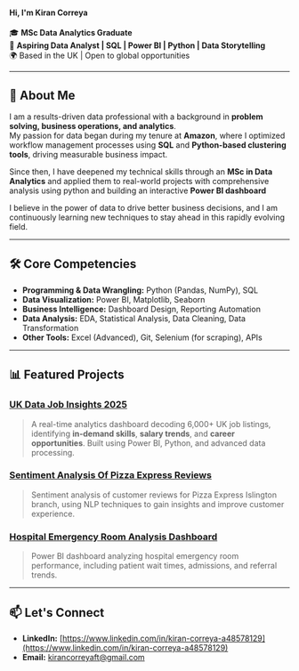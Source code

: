 #### Hi, I'm Kiran Correya

🎓 **MSc Data Analytics Graduate**  
💼 **Aspiring Data Analyst | SQL | Power BI | Python | Data Storytelling**  
🌍 Based in the UK | Open to global opportunities  

---

## 🚀 About Me

I am a results-driven data professional with a background in **problem solving, business operations, and analytics**.  
My passion for data began during my tenure at **Amazon**, where I optimized workflow management processes using **SQL** and **Python-based clustering tools**, driving measurable business impact.

Since then, I have deepened my technical skills through an **MSc in Data Analytics** and applied them to real-world projects with comprehensive analysis using python and building an interactive **Power BI dashboard** 

I believe in the power of data to drive better business decisions, and I am continuously learning new techniques to stay ahead in this rapidly evolving field.

---

## 🛠️ Core Competencies

- **Programming & Data Wrangling:** Python (Pandas, NumPy), SQL  
- **Data Visualization:** Power BI, Matplotlib, Seaborn  
- **Business Intelligence:** Dashboard Design, Reporting Automation  
- **Data Analysis:** EDA, Statistical Analysis, Data Cleaning, Data Transformation  
- **Other Tools:** Excel (Advanced), Git, Selenium (for scraping), APIs  

---

## 📊 Featured Projects

### [UK Data Job Insights 2025](https://github.com/KiranCorreya93/UK-Data-Job-Insights-2025)
> A real-time analytics dashboard decoding 6,000+ UK job listings, identifying **in-demand skills**, **salary trends**, and **career opportunities**. Built using Power BI, Python, and advanced data processing.

### [Sentiment Analysis Of Pizza Express Reviews](https://github.com/KiranCorreya93/Sentiment-Analysis-Of-Pizza-Express-Reviews)
> Sentiment analysis of customer reviews for Pizza Express Islington branch, using NLP techniques to gain insights and improve customer experience.

### [Hospital Emergency Room Analysis Dashboard](https://github.com/KiranCorreya93/Hospital-Emergency-Power-Bi-Dashboard)
> Power BI dashboard analyzing hospital emergency room performance, including patient wait times, admissions, and referral trends.

---

## 📫 Let's Connect

- **LinkedIn:** [https://www.linkedin.com/in/kiran-correya-a48578129](https://www.linkedin.com/in/kiran-correya-a48578129)
- **Email:** kirancorreyaft@gmail.com


